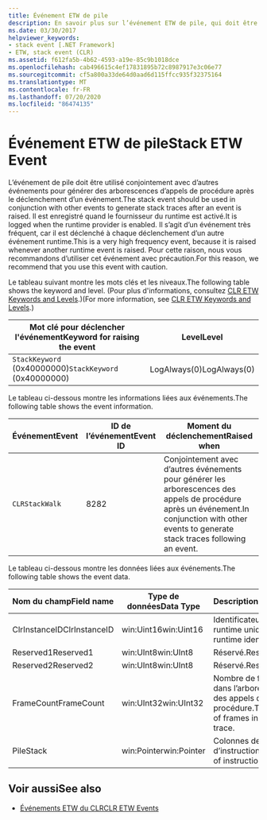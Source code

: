 ```yaml
---
title: Événement ETW de pile
description: En savoir plus sur l’événement ETW de pile, qui doit être utilisé conjointement avec d’autres événements pour générer des traces de pile après le déclenchement d’un événement.
ms.date: 03/30/2017
helpviewer_keywords:
- stack event [.NET Framework]
- ETW, stack event (CLR)
ms.assetid: f612fa5b-4b62-4593-a19e-85c9b1018dce
ms.openlocfilehash: cab496615c4ef17831895b72c8987917e3c06e77
ms.sourcegitcommit: cf5a800a33de64d0aad6d115ffcc935f32375164
ms.translationtype: MT
ms.contentlocale: fr-FR
ms.lasthandoff: 07/20/2020
ms.locfileid: "86474135"
---
```

# <a name="stack-etw-event"></a><span data-ttu-id="b84d5-103">Événement ETW de pile</span><span class="sxs-lookup"><span data-stu-id="b84d5-103">Stack ETW Event</span></span>
<span data-ttu-id="b84d5-104">L’événement de pile doit être utilisé conjointement avec d’autres événements pour générer des arborescences d’appels de procédure après le déclenchement d’un événement.</span><span class="sxs-lookup"><span data-stu-id="b84d5-104">The stack event should be used in conjunction with other events to generate stack traces after an event is raised.</span></span> <span data-ttu-id="b84d5-105">Il est enregistré quand le fournisseur du runtime est activé.</span><span class="sxs-lookup"><span data-stu-id="b84d5-105">It is logged when the runtime provider is enabled.</span></span> <span data-ttu-id="b84d5-106">Il s’agit d’un événement très fréquent, car il est déclenché à chaque déclenchement d’un autre événement runtime.</span><span class="sxs-lookup"><span data-stu-id="b84d5-106">This is a very high frequency event, because it is raised whenever another runtime event is raised.</span></span> <span data-ttu-id="b84d5-107">Pour cette raison, nous vous recommandons d’utiliser cet événement avec précaution.</span><span class="sxs-lookup"><span data-stu-id="b84d5-107">For this reason, we recommend that you use this event with caution.</span></span>  
  
 <span data-ttu-id="b84d5-108">Le tableau suivant montre les mots clés et les niveaux.</span><span class="sxs-lookup"><span data-stu-id="b84d5-108">The following table shows the keyword and level.</span></span> <span data-ttu-id="b84d5-109">(Pour plus d'informations, consultez [CLR ETW Keywords and Levels](clr-etw-keywords-and-levels.md).)</span><span class="sxs-lookup"><span data-stu-id="b84d5-109">(For more information, see [CLR ETW Keywords and Levels](clr-etw-keywords-and-levels.md).)</span></span>  
  
|<span data-ttu-id="b84d5-110">Mot clé pour déclencher l'événement</span><span class="sxs-lookup"><span data-stu-id="b84d5-110">Keyword for raising the event</span></span>|<span data-ttu-id="b84d5-111">Level</span><span class="sxs-lookup"><span data-stu-id="b84d5-111">Level</span></span>|  
|-----------------------------------|-----------|  
|<span data-ttu-id="b84d5-112">`StackKeyword` (0x40000000)</span><span class="sxs-lookup"><span data-stu-id="b84d5-112">`StackKeyword` (0x40000000)</span></span>|<span data-ttu-id="b84d5-113">LogAlways(0)</span><span class="sxs-lookup"><span data-stu-id="b84d5-113">LogAlways(0)</span></span>|  
  
 <span data-ttu-id="b84d5-114">Le tableau ci-dessous montre les informations liées aux événements.</span><span class="sxs-lookup"><span data-stu-id="b84d5-114">The following table shows the event information.</span></span>  
  
|<span data-ttu-id="b84d5-115">Événement</span><span class="sxs-lookup"><span data-stu-id="b84d5-115">Event</span></span>|<span data-ttu-id="b84d5-116">ID de l’événement</span><span class="sxs-lookup"><span data-stu-id="b84d5-116">Event ID</span></span>|<span data-ttu-id="b84d5-117">Moment du déclenchement</span><span class="sxs-lookup"><span data-stu-id="b84d5-117">Raised when</span></span>|  
|-----------|--------------|-----------------|  
|`CLRStackWalk`|<span data-ttu-id="b84d5-118">82</span><span class="sxs-lookup"><span data-stu-id="b84d5-118">82</span></span>|<span data-ttu-id="b84d5-119">Conjointement avec d’autres événements pour générer les arborescences des appels de procédure après un événement.</span><span class="sxs-lookup"><span data-stu-id="b84d5-119">In conjunction with other events to generate stack traces following an event.</span></span>|  
  
 <span data-ttu-id="b84d5-120">Le tableau ci-dessous montre les données liées aux événements.</span><span class="sxs-lookup"><span data-stu-id="b84d5-120">The following table shows the event data.</span></span>  
  
|<span data-ttu-id="b84d5-121">Nom du champ</span><span class="sxs-lookup"><span data-stu-id="b84d5-121">Field name</span></span>|<span data-ttu-id="b84d5-122">Type de données</span><span class="sxs-lookup"><span data-stu-id="b84d5-122">Data Type</span></span>|<span data-ttu-id="b84d5-123">Description</span><span class="sxs-lookup"><span data-stu-id="b84d5-123">Description</span></span>|  
|----------------|---------------|-----------------|  
|<span data-ttu-id="b84d5-124">ClrInstanceID</span><span class="sxs-lookup"><span data-stu-id="b84d5-124">ClrInstanceID</span></span>|<span data-ttu-id="b84d5-125">win:Uint16</span><span class="sxs-lookup"><span data-stu-id="b84d5-125">win:Uint16</span></span>|<span data-ttu-id="b84d5-126">Identificateur de runtime unique.</span><span class="sxs-lookup"><span data-stu-id="b84d5-126">Unique runtime identifier.</span></span>|  
|<span data-ttu-id="b84d5-127">Reserved1</span><span class="sxs-lookup"><span data-stu-id="b84d5-127">Reserved1</span></span>|<span data-ttu-id="b84d5-128">win:UInt8</span><span class="sxs-lookup"><span data-stu-id="b84d5-128">win:UInt8</span></span>|<span data-ttu-id="b84d5-129">Réservé.</span><span class="sxs-lookup"><span data-stu-id="b84d5-129">Reserved.</span></span>|  
|<span data-ttu-id="b84d5-130">Reserved2</span><span class="sxs-lookup"><span data-stu-id="b84d5-130">Reserved2</span></span>|<span data-ttu-id="b84d5-131">win:UInt8</span><span class="sxs-lookup"><span data-stu-id="b84d5-131">win:UInt8</span></span>|<span data-ttu-id="b84d5-132">Réservé.</span><span class="sxs-lookup"><span data-stu-id="b84d5-132">Reserved.</span></span>|  
|<span data-ttu-id="b84d5-133">FrameCount</span><span class="sxs-lookup"><span data-stu-id="b84d5-133">FrameCount</span></span>|<span data-ttu-id="b84d5-134">win:UInt32</span><span class="sxs-lookup"><span data-stu-id="b84d5-134">win:UInt32</span></span>|<span data-ttu-id="b84d5-135">Nombre de frames dans l’arborescence des appels de procédure.</span><span class="sxs-lookup"><span data-stu-id="b84d5-135">The number of frames in the stack trace.</span></span>|  
|<span data-ttu-id="b84d5-136">Pile</span><span class="sxs-lookup"><span data-stu-id="b84d5-136">Stack</span></span>|<span data-ttu-id="b84d5-137">win:Pointer</span><span class="sxs-lookup"><span data-stu-id="b84d5-137">win:Pointer</span></span>|<span data-ttu-id="b84d5-138">Colonnes de pointeurs d’instruction.</span><span class="sxs-lookup"><span data-stu-id="b84d5-138">Columns of instruction pointers.</span></span>|  
  
## <a name="see-also"></a><span data-ttu-id="b84d5-139">Voir aussi</span><span class="sxs-lookup"><span data-stu-id="b84d5-139">See also</span></span>

- [<span data-ttu-id="b84d5-140">Événements ETW du CLR</span><span class="sxs-lookup"><span data-stu-id="b84d5-140">CLR ETW Events</span></span>](clr-etw-events.md)
